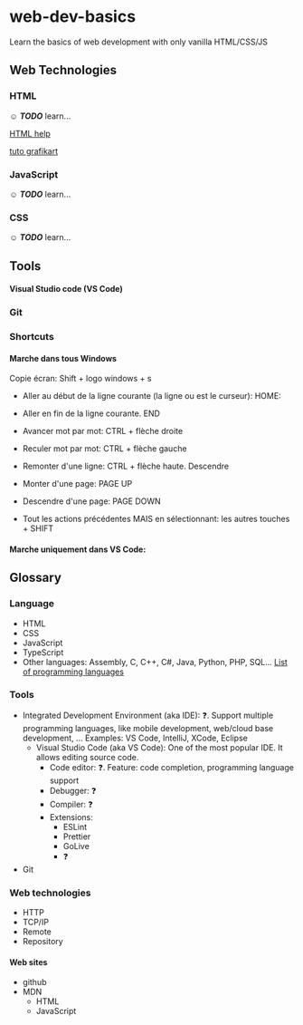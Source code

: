 # web-dev-basics
Learn the basics of web development with only vanilla HTML/CSS/JS

## Web Technologies

### HTML

:relaxed: ***TODO*** learn...

[HTML help](https://developer.mozilla.org/fr/docs/Web/HTML)

[tuto grafikart](https://www.youtube.com/playlist?list=PLjwdMgw5TTLUeixVGPNl1uZNeJy4UY6qX)

### JavaScript

:relaxed: ***TODO*** learn...

### CSS

:relaxed: ***TODO*** learn...

## Tools

#### Visual Studio code (**VS Code**)

### Git

### Shortcuts

#### Marche dans tous Windows
 Copie écran: Shift + logo windows + s

* Aller au début de la ligne courante (la ligne ou est le curseur): HOME: 
* Aller en fin de la ligne courante. END
* Avancer mot par mot: CTRL + flèche droite
* Reculer mot par mot: CTRL + flèche gauche
* Remonter d'une ligne: CTRL + flèche haute. Descendre
* Monter d'une page: PAGE UP
* Descendre d'une page: PAGE DOWN

* Tout les actions précédentes MAIS en sélectionnant: les autres touches + SHIFT

#### Marche uniquement dans VS Code:


## Glossary

### Language

* HTML
* CSS
* JavaScript
* TypeScript
* Other languages: Assembly, C, C++, C#, Java, Python, PHP, SQL... [List of programming languages](https://en.wikipedia.org/wiki/List_of_programming_languages) 

### Tools

* Integrated Development Environment (aka IDE): ❓.
  Support multiple programming languages, like mobile development, web/cloud base development, ... Examples: VS Code, IntelliJ, XCode, Eclipse
  * Visual Studio Code (aka VS Code): One of the most popular IDE. It allows editing source code.
    * Code editor: ❓. Feature: code completion, programming language support
    * Debugger: ❓
    * Compiler: ❓
    * Extensions:
      * ESLint
      * Prettier
      * GoLive
      * ❓
* Git

### Web technologies

* HTTP
* TCP/IP
* Remote
* Repository

#### Web sites

* github
* MDN
  * HTML
  * JavaScript

